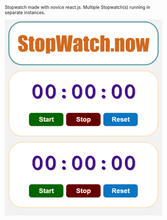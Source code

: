 Stopwatch made with novice react.js.
Multiple Stopwatch(s) running in separate instances.



<img src="react-stopwatch.PNG">
